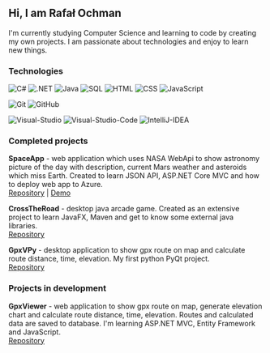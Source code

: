## Hi, I am Rafał Ochman
I'm currently studying Computer Science and learning to code by creating my own projects. I am passionate about technologies and enjoy to learn new things.

### Technologies
![C#](https://img.shields.io/badge/-C%23-000?&logo=C-sharp&logoColor=239120)
![.NET](https://img.shields.io/badge/-%2ENET-000?&logo=%2ENET&logoColor=5C2D91)
![Java](https://img.shields.io/badge/-Java-000?&logo=Java&logoColor=007396)
![SQL](https://img.shields.io/badge/-SQL-000?&logo=Microsoft-SQL-Server&logoColor=CC2927)
![HTML](https://img.shields.io/badge/-HTML-000?&logo=Html5&logoColor=E34F26)
![CSS](https://img.shields.io/badge/-CSS-000?&logo=css3&logoColor=1572B6)
![JavaScript](https://img.shields.io/badge/-JavaScript-000?&logo=JavaScript&logoColor=F7DF1E)

![Git](https://img.shields.io/badge/-Git-000?&logo=Git&logoColor=F05032)
![GitHub](https://img.shields.io/badge/-GitHub-000?&logo=GitHub&logoColor=white)

![Visual-Studio](https://img.shields.io/badge/-Visual%20Studio-000?&logo=Visual-Studio&logoColor=5C2D91)
![Visual-Studio-Code](https://img.shields.io/badge/-Visual%20Studio%20Code-000?&logo=Visual-Studio-Code&logoColor=007ACC)
![IntelliJ-IDEA](https://img.shields.io/badge/-IntelliJ%20IDEA-000?&logo=IntelliJ-IDEA&logoColor=white)

### Completed projects
**SpaceApp** - web application which uses NASA WebApi to show astronomy picture of the day with description, current Mars weather and asteroids which miss Earth. Created to learn JSON API, ASP.NET Core MVC and how to deploy web app to Azure.  
[Repository](https://github.com/rafalochman/SpaceApp) | [Demo](https://spaceapplication.azurewebsites.net)

**CrossTheRoad** - desktop java arcade game. Created as an extensive project to learn JavaFX, Maven and get to know some external java libraries.  
[Repository](https://github.com/rafalochman/crossTheRoad)

**GpxVPy** - desktop application to show gpx route on map and calculate route distance, time, elevation. My first python PyQt project.  
[Repository](https://github.com/rafalochman/gpxViewerPython)

### Projects in development
**GpxViewer** - web application to show gpx route on map, generate elevation chart and calculate route distance, time, elevation. Routes and calculated data are saved to database. I'm learning ASP.NET MVC, Entity Framework and JavaScript.  
[Repository](https://github.com/rafalochman/gpxViewer)
